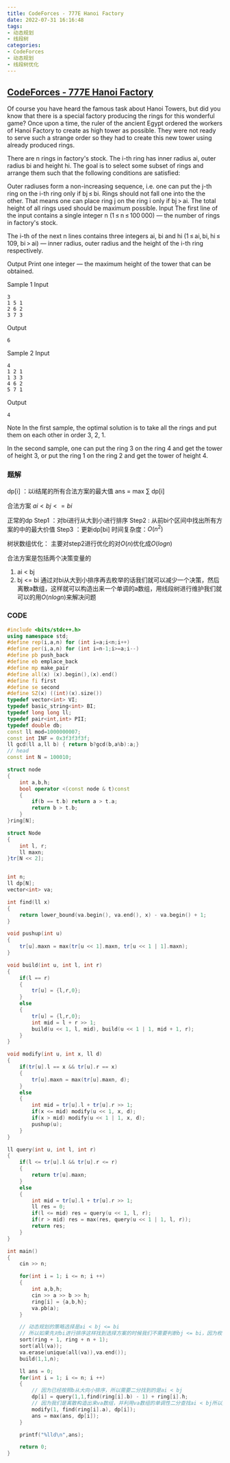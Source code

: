 ```yaml
---
title: CodeForces - 777E Hanoi Factory
date: 2022-07-31 16:16:48
tags:
- 动态规划
- 线段树
categories: 
- CodeForces
- 动态规划
- 线段树优化
---
```


## [CodeForces - 777E Hanoi Factory](https://vjudge.net/problem/CodeForces-777E#author=0)

Of course you have heard the famous task about Hanoi Towers, but did you know that there is a special factory producing the rings for this wonderful game? Once upon a time, the ruler of the ancient Egypt ordered the workers of Hanoi Factory to create as high tower as possible. They were not ready to serve such a strange order so they had to create this new tower using already produced rings.

There are n rings in factory's stock. The i-th ring has inner radius ai, outer radius bi and height hi. The goal is to select some subset of rings and arrange them such that the following conditions are satisfied:

Outer radiuses form a non-increasing sequence, i.e. one can put the j-th ring on the i-th ring only if bj ≤ bi.
Rings should not fall one into the the other. That means one can place ring j on the ring i only if bj > ai.
The total height of all rings used should be maximum possible.
Input
The first line of the input contains a single integer n (1 ≤ n ≤ 100 000) — the number of rings in factory's stock.

The i-th of the next n lines contains three integers ai, bi and hi (1 ≤ ai, bi, hi ≤ 109, bi > ai) — inner radius, outer radius and the height of the i-th ring respectively.

Output
Print one integer — the maximum height of the tower that can be obtained.

Sample 1
Input
```
3
1 5 1
2 6 2
3 7 3
```
Output
```
6
```
Sample 2
Input
```
4
1 2 1
1 3 3
4 6 2
5 7 1
```
Output
```
4
```
Note
In the first sample, the optimal solution is to take all the rings and put them on each other in order 3, 2, 1.

In the second sample, one can put the ring 3 on the ring 4 and get the tower of height 3, or put the ring 1 on the ring 2 and get the tower of height 4.

### 题解
dp[i] ：以i结尾的所有合法方案的最大值
ans = max ∑ dp[i]

合法方案
$ai < bj <= bi$ 

正常的dp
Step1 ：对bi进行从大到小进行排序
Step2 : 从前bi个区间中找出所有方案的中的最大价值
Step3 ：更新dp[bi]
时间复杂度：$O(n^2)$

树状数组优化：
主要对step2进行优化的对$O(n)$优化成$O(logn)$

合法方案是包括两个决策变量的
1. ai < bj
2. bj <= bi
通过对bi从大到小排序再去枚举的话我们就可以减少一个决策，然后离散a数组，这样就可以构造出来一个单调的a数组，用线段树进行维护我们就可以的用$O(nlogn)$来解决问题


### CODE
```C++
#include <bits/stdc++.h>
using namespace std;
#define rep(i,a,n) for (int i=a;i<n;i++)
#define per(i,a,n) for (int i=n-1;i>=a;i--)
#define pb push_back
#define eb emplace_back
#define mp make_pair
#define all(x) (x).begin(),(x).end()
#define fi first
#define se second
#define SZ(x) ((int)(x).size())
typedef vector<int> VI;
typedef basic_string<int> BI;
typedef long long ll;
typedef pair<int,int> PII;
typedef double db;
const ll mod=1000000007;
const int INF = 0x3f3f3f3f;
ll gcd(ll a,ll b) { return b?gcd(b,a%b):a;}
// head
const int N = 100010;

struct node
{
    int a,b,h;
    bool operator <(const node & t)const
    {
        if(b == t.b) return a > t.a;
        return b > t.b;
    }
}ring[N];

struct Node
{
    int l, r;
    ll maxn;
}tr[N << 2];


int n;
ll dp[N];
vector<int> va;

int find(ll x)
{
    return lower_bound(va.begin(), va.end(), x) - va.begin() + 1;
}

void pushup(int u)
{
    tr[u].maxn = max(tr[u << 1].maxn, tr[u << 1 | 1].maxn);
}

void build(int u, int l, int r)
{
    if(l == r)
    {
        tr[u] = {l,r,0};
    }
    else
    {
        tr[u] = {l,r,0};
        int mid = l + r >> 1;
        build(u << 1, l, mid), build(u << 1 | 1, mid + 1, r);
    }
}

void modify(int u, int x, ll d)
{
    if(tr[u].l == x && tr[u].r == x)
    {
        tr[u].maxn = max(tr[u].maxn, d);
    }
    else
    {
        int mid = tr[u].l + tr[u].r >> 1;
        if(x <= mid) modify(u << 1, x, d);
        if(x > mid) modify(u << 1 | 1, x, d);
        pushup(u);
    }
}

ll query(int u, int l, int r)
{
    if(l <= tr[u].l && tr[u].r <= r)
    {
        return tr[u].maxn;
    }
    else
    {
        int mid = tr[u].l + tr[u].r >> 1;
        ll res = 0;
        if(l <= mid) res = query(u << 1, l, r);
        if(r > mid) res = max(res, query(u << 1 | 1, l, r));
        return res;
    }
}

int main()
{
    cin >> n;

    for(int i = 1; i <= n; i ++)
    {
        int a,b,h;
        cin >> a >> b >> h;
        ring[i] = {a,b,h};
        va.pb(a);
    }

    // 动态规划的策略选择是ai < bj <= bi
    // 所以如果先对bi进行排序这样找到选择方案的时候我们不需要判断bj <= bi，因为枚举时候的bj总是的比bi晚枚举
    sort(ring + 1, ring + n + 1);
    sort(all(va));
    va.erase(unique(all(va)),va.end());
    build(1,1,n);

    ll ans = 0;
    for(int i = 1; i <= n; i ++)
    {
        // 因为已经按照b从大向小排序，所以需要二分找到的是ai < bj
        dp[i] = query(1,1,find(ring[i].b) - 1) + ring[i].h;
        // 因为我们是离散构造出来va数组，并利用va数组的单调性二分查找ai < bj所以要在ring[i].a上修改值
        modify(1, find(ring[i].a), dp[i]);
        ans = max(ans, dp[i]);
    }

    printf("%lld\n",ans);

    return 0;
}
```

